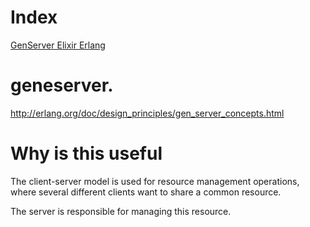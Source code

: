 # Index
[GenServer Elixir Erlang](#genserver)

# geneserver.

http://erlang.org/doc/design_principles/gen_server_concepts.html

# Why is this useful

The client-server model is used for resource management operations, where several different clients want to share a common resource. 

The server is responsible for managing this resource.
